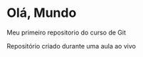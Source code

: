 # Olá, Mundo
 Meu primeiro repositorio do curso de Git

 Repositório criado durante uma aula ao vivo 
